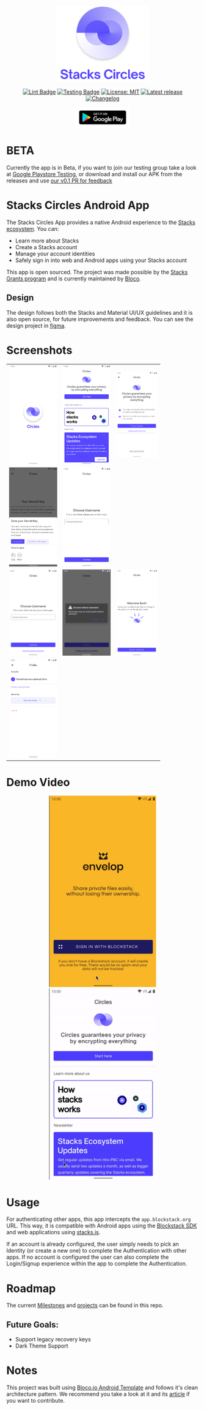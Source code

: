 
<p align="center">
<img src="images/circlesLogo.png" height="200" alt="Circles" />
</p>

<p align="center">
<a href="https://github.com/blocoio/stacks-circles-app/actions?query=workflow%3Alint"><img src="https://github.com/blocoio/stacks-circles-app/workflows/lint/badge.svg" alt="Lint Badge"></a>
<a href="https://github.com/blocoio/stacks-circles-app/actions?query=workflow%3Atest"><img src="https://github.com/blocoio/stacks-circles-app/workflows/test/badge.svg" alt="Testing Badge"></a>
<a href="https://opensource.org/licenses/MIT"><img src="https://img.shields.io/badge/license-MIT-purple.svg" alt="License: MIT"></a>
<a href="https://github.com/blocoio/stacks-circles-app/releases"><img src="https://img.shields.io/github/v/release/blocoio/stacks-circles-app.svg?style=flat" alt="Latest release"></a>
<a href="https://github.com/blocoio/stacks-circles-app/blob/main/CHANGELOG.md"><img src="https://img.shields.io/badge/Changelog-%20-yellow" alt="Changelog"></a>
</p>

<p align="center">
<a href='https://play.google.com/store/apps/details?id=io.bloco.circles'><img  height='55' src='images/google_play_badge.png'></a>
</p>

# BETA

Currently the app is in Beta, if you want to join our testing group take
a look at [Google Playstore
Testing](https://play.google.com/apps/testing/io.bloco.circles), or download and install our APK from the releases and use [our v0.1 PR for
feedback](https://github.com/blocoio/stacks-circles-app/pull/28)

# Stacks Circles Android App

The Stacks Circles App provides a native Android experience to the [Stacks ecosystem](https://www.stacks.co/). You can:

- Learn more about Stacks
- Create a Stacks account
- Manage your account identities
- Safely sign in into web and Android apps using your Stacks account

This app is open sourced. The project was made possible by the [Stacks Grants program](https://github.com/stacksgov/Stacks-Grants/issues/22) and is currently maintained by [Bloco](http://bloco.io/).

## Design

The design follows both the Stacks and Material UI/UX guidelines and it is also
open source, for future improvements and feedback. You can see the design project in [figma](https://www.figma.com/file/RQy9bq4EX4Pz4bWP9r01cQ/%F0%9F%93%B1-Blockstack-Auth-Android-App?node-id=95%3A0).

# Screenshots

 <table style="width:80%">
  <tr>
    <td><img src="images/2.png" alt="Normal Flow pic2"></td>
    <td><img src="images/3.png" alt="Normal Flow pic3"></td>
    <td><img src="images/4.png" alt="Normal Flow pic4"></td>
  </tr>
  <tr>
    <td><img src="images/signup1.png" alt="New Account pic1"></td>
    <td><img src="images/signup2.png" alt="New Account pic2"></td>
    <td></td>
  </tr>
  <tr>
    <td><img src="images/login1.png" alt="Login pic1"></td>
    <td><img src="images/login2.png" alt="Login pic2"></td>
    <td><img src="images/login3.png" alt="Login pic2"></td>
  </tr>
  <tr>
    <td><img src="images/5.png" alt="Normal Flow pic5"></td>
    <td></td>
    <td></td>
  </tr>
</table> 

# Demo Video


<p align="center">
<img src="images/loginDemo.gif" height='500' alt="Login Video Demo">
<img src="images/newAccountDemo.gif" height='500' alt="New Account Video Demo">
</p>

# Usage

For authenticating other apps, this app intercepts the `app.blockstack.org` URL. This way, it is  compatible with Android apps using the [Blockstack SDK](https://github.com/blockstack/blockstack-android) and web applications using [stacks.js](https://github.com/blockstack/ux).

If an account is already configured, the user simply needs to pick an Identity (or create a new one) to complete the Authentication with other apps. If no account is configured the user can
also complete the Login/Signup experience within the app to complete the Authentication.

# Roadmap

The current [Milestones](https://github.com/blocoio/stacks-circles-app/milestones?state=open) and [projects](https://github.com/blocoio/stacks-circles-app/projects) can be found in this repo.

## Future Goals:

- Support legacy recovery keys
- Dark Theme Support

# **Notes**

This project was built using [Bloco.io Android Template](https://github.com/blocoio/android-template) and follows it's clean architecture pattern. We recommend you take a look at it and its [article](https://www.bloco.io/blog/2020/android-app-starter-update) if you want to contribute.
